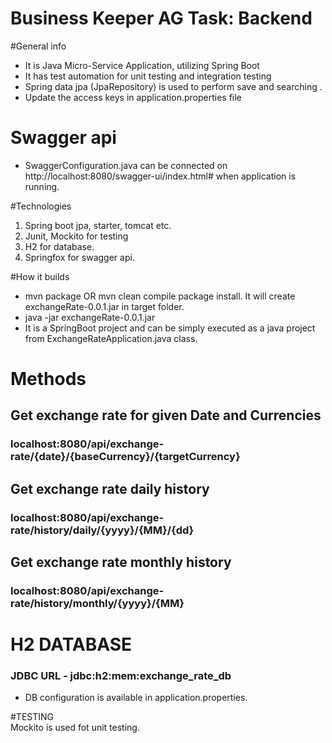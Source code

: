 # Business Keeper AG Task: Backend 
#General info
* It is Java  Micro-Service Application, utilizing Spring Boot
* It has test automation for unit testing and integration testing
* Spring data jpa (JpaRepository) is used to perform save and searching .
* Update the access keys in application.properties file

# Swagger api  
* SwaggerConfiguration.java can be connected on http://localhost:8080/swagger-ui/index.html# when application is running.

#Technologies
1. Spring boot jpa, starter, tomcat etc.
2. Junit, Mockito for testing
3. H2 for database.
4. Springfox for swagger api.

#How it builds
* mvn package OR mvn clean compile package install.
It will create exchangeRate-0.0.1.jar in target folder.
* java -jar exchangeRate-0.0.1.jar
* It is a SpringBoot project and can be simply executed as a java project from ExchangeRateApplication.java class. 

 
# Methods
## Get exchange rate for given Date and Currencies
### localhost:8080/api/exchange-rate/{date}/{baseCurrency}/{targetCurrency}

## Get exchange rate daily history
### localhost:8080/api/exchange-rate/history/daily/{yyyy}/{MM}/{dd}
 
## Get exchange rate  monthly history
### localhost:8080/api/exchange-rate/history/monthly/{yyyy}/{MM}

 
# H2 DATABASE  
### JDBC URL - jdbc:h2:mem:exchange_rate_db
* DB configuration is available in application.properties.

#TESTING   
Mockito is used fot unit testing.



